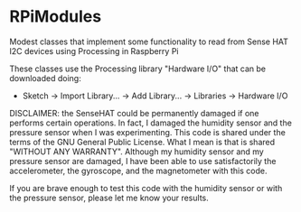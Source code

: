 # RPiModules
Modest classes that implement some functionality to read from Sense HAT I2C devices using Processing in Raspberry Pi

These classes use the Processing library "Hardware I/O" that can be downloaded doing:
- Sketch -> Import Library... -> Add Library... -> Libraries -> Hardware I/O

DISCLAIMER: the SenseHAT could be permanently damaged if one performs certain operations.
In fact, I damaged the humidity sensor and the pressure sensor when I was experimenting.
This code is shared under the terms of the GNU General Public License.
What I mean is that is shared "WITHOUT ANY WARRANTY".
Although my humidity sensor and my pressure sensor are damaged, I have been able to use satisfactorily the accelerometer, the gyroscope, and the magnetometer with this code.

If you are brave enough to test this code with the humidity sensor or with the pressure sensor, please let me know your results.
